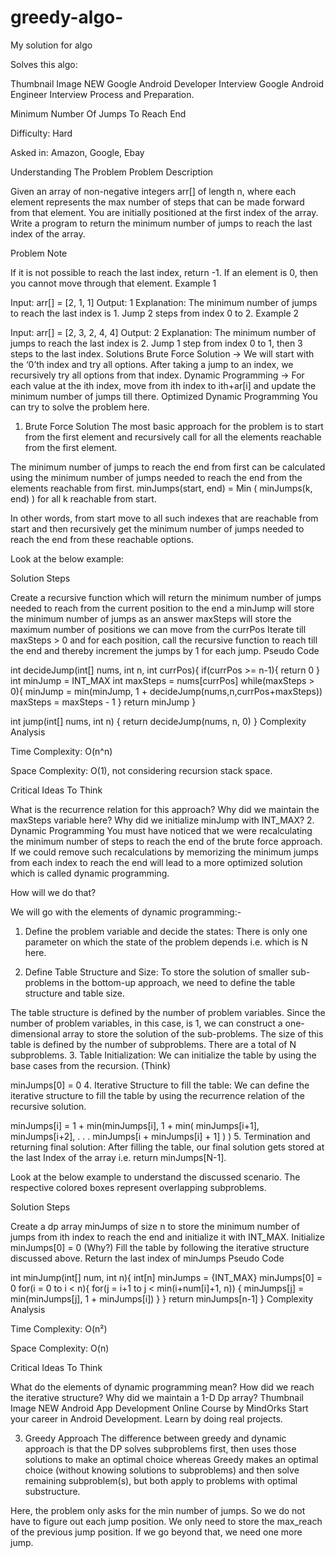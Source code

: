 # greedy-algo-
My solution for algo

Solves this algo: 


Thumbnail Image
NEW
Google Android Developer Interview
Google Android Engineer Interview Process and Preparation.

Minimum Number Of Jumps To Reach End

Difficulty: Hard

Asked in: Amazon, Google, Ebay

Understanding The Problem
Problem Description

Given an array of non-negative integers arr[] of length n, where each element represents the max number of steps that can be made forward from that element. You are initially positioned at the first index of the array. Write a program to return the minimum number of jumps to reach the last index of the array.

Problem Note

If it is not possible to reach the last index, return -1.
If an element is 0, then you cannot move through that element.
Example 1

Input: arr[] = [2, 1, 1] 
Output: 1 
Explanation: The minimum number of jumps to reach the last index is 1. Jump 2 steps from index 0 to 2.
Example 2

Input: arr[] = [2, 3, 2, 4, 4] 
Output: 2 
Explanation: The minimum number of jumps to reach the last index is 2. Jump 1 step from index 0 to 1, then 3 steps to the last index.
Solutions
Brute Force Solution → We will start with the ‘0’th index and try all options. After taking a jump to an index, we recursively try all options from that index.
Dynamic Programming → For each value at the ith index, move from ith index to ith+ar[i] and update the minimum number of jumps till there.
Optimized Dynamic Programming
You can try to solve the problem here.

1. Brute Force Solution
The most basic approach for the problem is to start from the first element and recursively call for all the elements reachable from the first element.

The minimum number of jumps to reach the end from first can be calculated using the minimum number of jumps needed to reach the end from the elements reachable from first.
minJumps(start, end) = Min ( minJumps(k, end) ) for all k reachable from start.

In other words, from start move to all such indexes that are reachable from start and then recursively get the minimum number of jumps needed to reach the end from these reachable options.

Look at the below example:


Solution Steps

Create a recursive function which will return the minimum number of jumps needed to reach from the current position to the end
a minJump will store the minimum number of jumps as an answer
maxSteps will store the maximum number of positions we can move from the currPos
Iterate till maxSteps > 0 and for each position, call the recursive function to reach till the end and thereby increment the jumps by 1 for each jump.
Pseudo Code

int decideJump(int[] nums, int n, int currPos){
    if(currPos >=  n-1){
        return 0
    }
    int minJump = INT_MAX
    int maxSteps = nums[currPos]
    while(maxSteps > 0){
        minJump = min(minJump, 1 + decideJump(nums,n,currPos+maxSteps))
        maxSteps = maxSteps - 1
    }
    return minJump
}
   
int jump(int[] nums, int n) {
    return decideJump(nums, n, 0)
}
Complexity Analysis

Time Complexity: O(n^n)

Space Complexity: O(1), not considering recursion stack space.

Critical Ideas To Think

What is the recurrence relation for this approach?
Why did we maintain the maxSteps variable here?
Why did we initialize minJump with INT_MAX?
2. Dynamic Programming
You must have noticed that we were recalculating the minimum number of steps to reach the end of the brute force approach. If we could remove such recalculations by memorizing the minimum jumps from each index to reach the end will lead to a more optimized solution which is called dynamic programming.

How will we do that?

We will go with the elements of dynamic programming:-

1. Define the problem variable and decide the states: There is only one parameter on which the state of the problem depends i.e. which is N here.

2. Define Table Structure and Size: To store the solution of smaller sub-problems in the bottom-up approach, we need to define the table structure and table size.

The table structure is defined by the number of problem variables. Since the number of problem variables, in this case, is 1, we can construct a one-dimensional array to store the solution of the sub-problems.
The size of this table is defined by the number of subproblems. There are a total of N subproblems.
3. Table Initialization: We can initialize the table by using the base cases from the recursion. (Think)

minJumps[0] = 0
4. Iterative Structure to fill the table: We can define the iterative structure to fill the table by using the recurrence relation of the recursive solution.

minJumps[i] = 1 + min(minJumps[i], 1 + 
                        min( minJumps[i+1], 
                             minJumps[i+2], 
                             . . . 
                             minJumps[i + minJumps[i] + 1]
                           )
                     )
5. Termination and returning final solution: After filling the table, our final solution gets stored at the last Index of the array i.e. return minJumps[N-1].

Look at the below example to understand the discussed scenario. The respective colored boxes represent overlapping subproblems.


Solution Steps

Create a dp array minJumps of size n to store the minimum number of jumps from ith index to reach the end and initialize it with INT_MAX.
Initialize minJumps[0] = 0 (Why?)
Fill the table by following the iterative structure discussed above.
Return the last index of minJumps
Pseudo Code

int minJump(int[] num, int n){
    int[n] minJumps = {INT_MAX}
    minJumps[0] = 0
    for(i = 0 to i < n){
        for(j = i+1 to j < min(i+num[i]+1, n)) {
            minJumps[j] = min(minJumps[j], 1 + minJumps[i])
        }
    }
    return minJumps[n-1]
}
Complexity Analysis

Time Complexity: O(n²)

Space Complexity: O(n)

Critical Ideas To Think

What do the elements of dynamic programming mean?
How did we reach the iterative structure?
Why did we maintain a 1-D Dp array?
Thumbnail Image
NEW
Android App Development Online Course by MindOrks
Start your career in Android Development. Learn by doing real projects.

3. Greedy Approach
The difference between greedy and dynamic approach is that the DP solves subproblems first, then uses those solutions to make an optimal choice whereas Greedy makes an optimal choice (without knowing solutions to subproblems) and then solve remaining subproblem(s), but both apply to problems with optimal substructure.

Here, the problem only asks for the min number of jumps. So we do not have to figure out each jump position. We only need to store the max_reach of the previous jump position. If we go beyond that, we need one more jump.
